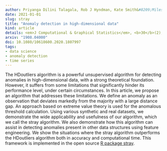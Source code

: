 ```yaml
---
author: Priyanga Dilini Talagala, Rob J Hyndman, Kate Smith&#8209;Miles,
date: 2021-01-01
slug: stray
title: "Anomaly detection in high-dimensional data"
kind: article
details: <em>J Computational & Graphical Statistics</em>, <b>30</b>(2), 360-374
arxiv: "1908.04000"
doi: 10.1080/10618600.2020.1807997
tags:
- data science
- anomaly detection
- time series
---
```


The HDoutliers algorithm is a powerful unsupervised algorithm for detecting anomalies in high-dimensional data, with a strong theoretical foundation. However, it suffers from some limitations that significantly hinder its performance level, under certain circumstances. In this article, we propose an algorithm that addresses these limitations. We define an anomaly as an observation that deviates markedly from the majority with a large distance gap. An approach based on extreme value theory is used for the anomalous threshold calculation. Using various synthetic and real datasets, we demonstrate the wide applicability and usefulness of our algorithm, which we call the stray algorithm. We also demonstrate how this algorithm can assist in detecting anomalies present in other data structures using feature engineering. We show the situations where the stray algorithm outperforms the HDoutliers algorithm both in accuracy and computational time. This framework is implemented in the open source [R package stray](https://github.com/pridiltal/stray).
